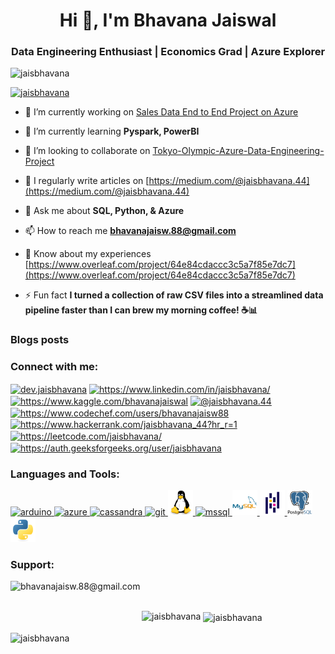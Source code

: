 <h1 align="center">Hi 👋, I'm Bhavana Jaiswal</h1>
<h3 align="center">Data Engineering Enthusiast | Economics Grad | Azure Explorer</h3>

<p align="left"> <img src="https://komarev.com/ghpvc/?username=jaisbhavana&label=Profile%20views&color=0e75b6&style=flat" alt="jaisbhavana" /> </p>

<p align="left"> <a href="https://github.com/ryo-ma/github-profile-trophy"><img src="https://github-profile-trophy.vercel.app/?username=jaisbhavana" alt="jaisbhavana" /></a> </p>

- 🔭 I’m currently working on [Sales Data End to End Project on Azure](https://github.com/jaisbhavana/Sales-Data-Analysis-End-to-End-Project)

- 🌱 I’m currently learning **Pyspark, PowerBI**

- 👯 I’m looking to collaborate on [Tokyo-Olympic-Azure-Data-Engineering-Project](https://github.com/jaisbhavana/Tokyo-Olympic-Azure-Data-Engineering-Project/blob/main/README.md)

- 📝 I regularly write articles on [https://medium.com/@jaisbhavana.44](https://medium.com/@jaisbhavana.44)

- 💬 Ask me about **SQL, Python, & Azure**

- 📫 How to reach me **bhavanajaisw.88@gmail.com**

- 📄 Know about my experiences [https://www.overleaf.com/project/64e84cdaccc3c5a7f85e7dc7](https://www.overleaf.com/project/64e84cdaccc3c5a7f85e7dc7)

- ⚡ Fun fact **I turned a collection of raw CSV files into a streamlined data pipeline faster than I can brew my morning coffee! ☕📊**

### Blogs posts
<!-- BLOG-POST-LIST:START -->
<!-- BLOG-POST-LIST:END -->

<h3 align="left">Connect with me:</h3>
<p align="left">
<a href="https://dev.to/dev.jaisbhavana" target="blank"><img align="center" src="https://raw.githubusercontent.com/rahuldkjain/github-profile-readme-generator/master/src/images/icons/Social/devto.svg" alt="dev.jaisbhavana" height="30" width="40" /></a>
<a href="https://linkedin.com/in/https://www.linkedin.com/in/jaisbhavana/" target="blank"><img align="center" src="https://raw.githubusercontent.com/rahuldkjain/github-profile-readme-generator/master/src/images/icons/Social/linked-in-alt.svg" alt="https://www.linkedin.com/in/jaisbhavana/" height="30" width="40" /></a>
<a href="https://kaggle.com/https://www.kaggle.com/bhavanajaiswal" target="blank"><img align="center" src="https://raw.githubusercontent.com/rahuldkjain/github-profile-readme-generator/master/src/images/icons/Social/kaggle.svg" alt="https://www.kaggle.com/bhavanajaiswal" height="30" width="40" /></a>
<a href="https://medium.com/@jaisbhavana.44" target="blank"><img align="center" src="https://raw.githubusercontent.com/rahuldkjain/github-profile-readme-generator/master/src/images/icons/Social/medium.svg" alt="@jaisbhavana.44" height="30" width="40" /></a>
<a href="https://www.codechef.com/users/https://www.codechef.com/users/bhavanajaisw88" target="blank"><img align="center" src="https://cdn.jsdelivr.net/npm/simple-icons@3.1.0/icons/codechef.svg" alt="https://www.codechef.com/users/bhavanajaisw88" height="30" width="40" /></a>
<a href="https://www.hackerrank.com/https://www.hackerrank.com/jaisbhavana_44?hr_r=1" target="blank"><img align="center" src="https://raw.githubusercontent.com/rahuldkjain/github-profile-readme-generator/master/src/images/icons/Social/hackerrank.svg" alt="https://www.hackerrank.com/jaisbhavana_44?hr_r=1" height="30" width="40" /></a>
<a href="https://www.leetcode.com/https://leetcode.com/jaisbhavana/" target="blank"><img align="center" src="https://raw.githubusercontent.com/rahuldkjain/github-profile-readme-generator/master/src/images/icons/Social/leet-code.svg" alt="https://leetcode.com/jaisbhavana/" height="30" width="40" /></a>
<a href="https://auth.geeksforgeeks.org/user/https://auth.geeksforgeeks.org/user/jaisbhavana" target="blank"><img align="center" src="https://raw.githubusercontent.com/rahuldkjain/github-profile-readme-generator/master/src/images/icons/Social/geeks-for-geeks.svg" alt="https://auth.geeksforgeeks.org/user/jaisbhavana" height="30" width="40" /></a>
</p>

<h3 align="left">Languages and Tools:</h3>
<p align="left"> <a href="https://www.arduino.cc/" target="_blank" rel="noreferrer"> <img src="https://cdn.worldvectorlogo.com/logos/arduino-1.svg" alt="arduino" width="40" height="40"/> </a> <a href="https://azure.microsoft.com/en-in/" target="_blank" rel="noreferrer"> <img src="https://www.vectorlogo.zone/logos/microsoft_azure/microsoft_azure-icon.svg" alt="azure" width="40" height="40"/> </a> <a href="https://cassandra.apache.org/" target="_blank" rel="noreferrer"> <img src="https://www.vectorlogo.zone/logos/apache_cassandra/apache_cassandra-icon.svg" alt="cassandra" width="40" height="40"/> </a> <a href="https://git-scm.com/" target="_blank" rel="noreferrer"> <img src="https://www.vectorlogo.zone/logos/git-scm/git-scm-icon.svg" alt="git" width="40" height="40"/> </a> <a href="https://www.linux.org/" target="_blank" rel="noreferrer"> <img src="https://raw.githubusercontent.com/devicons/devicon/master/icons/linux/linux-original.svg" alt="linux" width="40" height="40"/> </a> <a href="https://www.microsoft.com/en-us/sql-server" target="_blank" rel="noreferrer"> <img src="https://www.svgrepo.com/show/303229/microsoft-sql-server-logo.svg" alt="mssql" width="40" height="40"/> </a> <a href="https://www.mysql.com/" target="_blank" rel="noreferrer"> <img src="https://raw.githubusercontent.com/devicons/devicon/master/icons/mysql/mysql-original-wordmark.svg" alt="mysql" width="40" height="40"/> </a> <a href="https://pandas.pydata.org/" target="_blank" rel="noreferrer"> <img src="https://raw.githubusercontent.com/devicons/devicon/2ae2a900d2f041da66e950e4d48052658d850630/icons/pandas/pandas-original.svg" alt="pandas" width="40" height="40"/> </a> <a href="https://www.postgresql.org" target="_blank" rel="noreferrer"> <img src="https://raw.githubusercontent.com/devicons/devicon/master/icons/postgresql/postgresql-original-wordmark.svg" alt="postgresql" width="40" height="40"/> </a> <a href="https://www.python.org" target="_blank" rel="noreferrer"> <img src="https://raw.githubusercontent.com/devicons/devicon/master/icons/python/python-original.svg" alt="python" width="40" height="40"/> </a> </p>

<h3 align="left">Support:</h3>
<p><a href="https://www.buymeacoffee.com/bhavanajaisw.88@gmail.com"> <img align="left" src="https://cdn.buymeacoffee.com/buttons/v2/default-yellow.png" height="50" width="210" alt="bhavanajaisw.88@gmail.com" /></a></p><br><br>

<p><img align="left" src="https://github-readme-stats.vercel.app/api/top-langs?username=jaisbhavana&show_icons=true&locale=en&layout=compact" alt="jaisbhavana" /></p>

<p>&nbsp;<img align="center" src="https://github-readme-stats.vercel.app/api?username=jaisbhavana&show_icons=true&locale=en" alt="jaisbhavana" /></p>

<p><img align="center" src="https://github-readme-streak-stats.herokuapp.com/?user=jaisbhavana&" alt="jaisbhavana" /></p>
